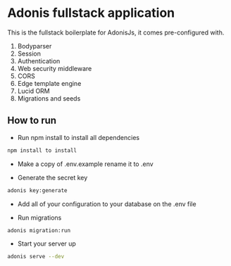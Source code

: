 # Adonis fullstack application

This is the fullstack boilerplate for AdonisJs, it comes pre-configured with.

1. Bodyparser
2. Session
3. Authentication
4. Web security middleware
5. CORS
6. Edge template engine
7. Lucid ORM
8. Migrations and seeds

## How to run
* Run npm install to install all dependencies
```bash
npm install to install
```

* Make a copy of .env.example rename it to .env

* Generate the secret key
```bash
adonis key:generate
```

* Add all of your configuration to your database on the .env file

* Run migrations
```bash
adonis migration:run
```

* Start your server up
```bash
adonis serve --dev
```
